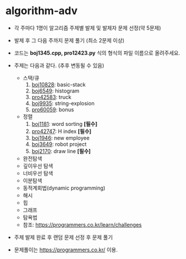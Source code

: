 # algorithm-adv

- 각 주마다 1명이 알고리즘 주제별 발제 및 발제자 문제 선정(약 5문제)
- 발제 후 그 다음 주까지 문제 풀기 (최소 2문제 이상)
- 코드는 **boj1345.cpp, pro12423.py** 식의 형식의 파일 이름으로 올려주세요.
- 주제는 다음과 같다. (추후 변동될 수 있음)
  - 스택/큐
    1. [boj10828](https://www.acmicpc.net/problem/10828): basic-stack
    2. [boj6549](https://www.acmicpc.net/problem/6549): histogram
    3. [pro42583](https://programmers.co.kr/learn/courses/30/lessons/42583): truck
    4. [boj9935](https://www.acmicpc.net/problem/9935): string-explosion
    5. [pro60059](https://programmers.co.kr/learn/courses/30/lessons/60059): bonus
  - 정렬
    1. [boj1181](https://www.acmicpc.net/problem/1181): word sorting  **[필수]**
    2. [pro42747](https://programmers.co.kr/learn/courses/30/lessons/42747): H index  **[필수]**
    3. [boj1946](https://www.acmicpc.net/problem/1946): new employee
    4. [boj3649](https://www.acmicpc.net/problem/3649): robot project  
    5. [boj2170](https://www.acmicpc.net/problem/2170): draw line  **[필수]**
  - 완전탐색
  - 깊이우선 탐색
  - 너비우선 탐색
  - 이분탐색
  - 동적계회법(dynamic programming)
  - 해시
  - 힙
  - 그래프
  - 탐욕법
  - 참조: https://programmers.co.kr/learn/challenges 
- 주제 발제 완료 후 랜덤 문제 선정 후 문제 풀기

- 문제풀이는 https://programmers.co.kr/ 이용. 
